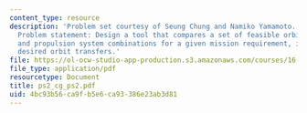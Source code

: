 ```yaml
---
content_type: resource
description: 'Problem set courtesy of Seung Chung and Namiko Yamamoto. Used with permission.
  Problem statement: Design a tool that compares a set of feasible orbit transfer
  and propulsion system combinations for a given mission requirement, in terms of
  desired orbit transfers.'
file: https://ol-ocw-studio-app-production.s3.amazonaws.com/courses/16-851-satellite-engineering-fall-2003/4bc93b56ca9fb5e6ca93386e23ab3d81_ps2_cg_ps2.pdf
file_type: application/pdf
resourcetype: Document
title: ps2_cg_ps2.pdf
uid: 4bc93b56-ca9f-b5e6-ca93-386e23ab3d81
---
```

